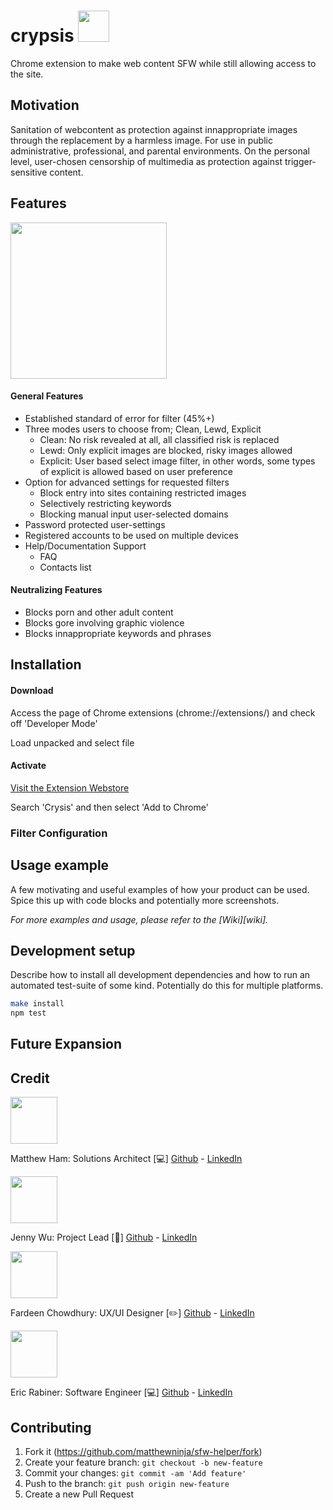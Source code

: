 # crypsis <img src="https://github.com/matthewninja/sfw-helper/blob/master/LogoP3.png" width="50">
Chrome extension to make web content SFW while still allowing access to the site.


## Motivation 
Sanitation of webcontent as protection against innappropriate images through the replacement by a harmless image. For use in public administrative, professional, and parental environments. On the personal level, user-chosen censorship of multimedia as protection against trigger-sensitive content. 

## Features

<img src="https://github.com/matthewninja/sfw-helper/blob/master/image.png" width="250">

#### General Features

* Established standard of error for filter (45%+)
*  Three modes users to choose from; Clean, Lewd, Explicit
   * Clean: No risk revealed at all, all classified risk is replaced
   * Lewd: Only explicit images are blocked, risky images allowed
   * Explicit: User based select image filter, in other words, some types of explicit is allowed based on user preference
* Option for advanced settings for requested filters
   * Block entry into sites containing restricted images
   * Selectively restricting keywords
   * Blocking manual input user-selected domains
* Password protected user-settings
* Registered accounts to be used on multiple devices
* Help/Documentation Support
  * FAQ
  * Contacts list

#### Neutralizing Features

* Blocks porn and other adult content
* Blocks gore involving graphic violence
* Blocks innappropriate keywords and phrases

## Installation

#### Download 

Access the page of Chrome extensions (chrome://extensions/) and check off 'Developer Mode'

Load unpacked and select file

#### Activate

[Visit the Extension Webstore](https://chrome.google.com/webstore/category/extensions) 

Search 'Crysis' and then select 'Add to Chrome'

### Filter Configuration

## Usage example

A few motivating and useful examples of how your product can be used. Spice this up with code blocks and potentially more screenshots.

_For more examples and usage, please refer to the [Wiki][wiki]._

## Development setup

Describe how to install all development dependencies and how to run an automated test-suite of some kind. Potentially do this for multiple platforms.

```sh
make install
npm test
```

## Future Expansion


## Credit
<p float="left">
<p>
    <img src="https://avatars0.githubusercontent.com/u/14874215?s=400&v=4" width="75">
   
   Matthew Ham: Solutions Architect [:computer:] 
   [Github](https://github.com/matthewninja) - [LinkedIn](https://www.linkedin.com/in/matthewninja/)
</p>

<p>
    <img src="https://avatars1.githubusercontent.com/u/54465230?s=400&v=4" width="75">
   
   Jenny Wu: Project Lead [:notebook:] 
   [Github](https://github.com/jennywwei) - [LinkedIn](https://www.linkedin.com/in/jenny-wu-1641b811b/)
</p>
<p>
    <img src="https://avatars0.githubusercontent.com/u/23428969?s=400&v=4" width="75">
   
   Fardeen Chowdhury: UX/UI Designer [:pencil2:] 
   [Github](https://github.com/peppermyangus) - [LinkedIn](https://www.linkedin.com/in/fardeen-chowdhury/)
</p>
<p>
    <img src="https://avatars3.githubusercontent.com/u/44846748?s=400&v=4" width="75">
   
   Eric Rabiner: Software Engineer [:computer:]
   [Github](https://github.com/ericrabiner) - [LinkedIn](https://www.linkedin.com/in/ericrabiner/)
</p>
</p>




## Contributing

1. Fork it (<https://github.com/matthewninja/sfw-helper/fork>)
2. Create your feature branch: `git checkout -b new-feature`
3. Commit your changes: `git commit -am 'Add feature'`
4. Push to the branch: `git push origin new-feature`
5. Create a new Pull Request

